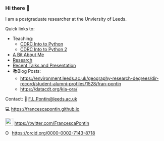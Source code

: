 ### Hi there 👋
<!----![alt text](https://francescapontin.github.io/assets/images/6666ebe8-cf33-4a4c-9fcc-ad1f90d73ed8-1-105-c-676x675.jpg)-->
I am a postgraduate researcher at the Unviersity of Leeds.

Quick links to:
* Teaching: 
  * [CDRC Into to Python](https://github.com/FrancescaPontin/CDRC_Python_day_1)
  * [CDRC Into to Python 2](https://github.com/FrancescaPontin/CDRC_Python_day_2)
* [A Bit About Me](https://francescapontin.github.io/about_me.html)
* [Research](https://francescapontin.github.io/research_projects.html)
* [Recent Talks and Presentation](https://francescapontin.github.io/talks_presentations.html)
* :books:Blog Posts:
  * https://environment.leeds.ac.uk/geography-research-degrees/dir-record/student-alumni-profiles/1528/fran-pontin
  * https://datacdt.org/kia-ora/


Contact:
:e-mail: F.L.Pontin@leeds.ac.uk

:computer: https://francescapontin.github.io

 <img src ="http://assets.stickpng.com/images/580b57fcd9996e24bc43c53e.png" height="25" style="vertical-align:bottom"> https://twitter.com/FrancescaPontin

<div itemscope itemtype="https://schema.org/Person"><a itemprop="sameAs" content="https://orcid.org/0000-0002-7143-8718" href="https://orcid.org/0000-0002-7143-8718" target="orcid.widget" rel="me noopener noreferrer" style="vertical-align:top;"><img src="https://orcid.org/sites/default/files/images/orcid_16x16.png" style="width:1em;margin-right:.5em;" alt="ORCID iD icon">https://orcid.org/0000-0002-7143-8718</a></div>
